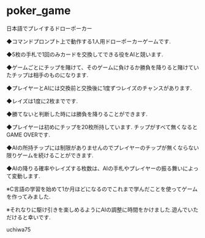 # poker_game
日本語でプレイするドローポーカー


◆コマンドプロンプト上で動作する1人用ドローポーカーゲームです.

◆5枚の手札で1回のみカードを交換してできる役をAIと競います.

◆ゲームごとにチップを賭けて、そのゲームに負けるか勝負を降りると賭けていたチップは相手のものになります.

◆プレイヤーとAIには交換前と交換後に1度ずつレイズのチャンスがあります.

◆レイズは1度に2枚までです.

◆勝てないと判断した時には勝負を降りることができます.

◆プレイヤーは初めにチップを20枚所持しています. チップがすべて無くなるとGAME OVERです.

◆AIの所持チップには制限がありませんのでプレイヤーのチップが無くならない限りゲームを続けることができます.

◆AIの降りる確率やレイズする枚数は、AIの手札やプレイヤーの振る舞いによって変動します.
  
  
  
※C言語の学習を始めて1か月ほどになるのでこれまで学んだことを使ってゲームを作ってみました.

※それなりに駆け引きを楽しめるようにAIの調整に時間をかけました.遊んでいただけると幸いです.

uchiwa75
